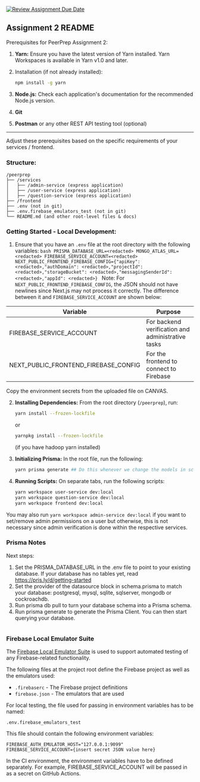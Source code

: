 [![Review Assignment Due Date](https://classroom.github.com/assets/deadline-readme-button-24ddc0f5d75046c5622901739e7c5dd533143b0c8e959d652212380cedb1ea36.svg)](https://classroom.github.com/a/6BOvYMwN)

## Assignment 2 README

Prerequisites for PeerPrep Assignment 2:

1. **Yarn:** Ensure you have the latest version of Yarn installed. Yarn
   Workspaces is available in Yarn v1.0 and later.
2. Installation (if not already installed):

   ```bash
   npm install -g yarn
   ```

3. **Node.js:** Check each application's documentation for the recommended
   Node.js version.
4. **Git**
5. **Postman** or any other REST API testing tool (optional)

---

Adjust these prerequisites based on the specific requirements of
your services / frontend.

### Structure:

```
/peerprep
├── /services
│   ├── /admin-service (express application)
│   ├── /user-service (express application)
│   ├── /question-service (express application)
├── /frontend
├── .env (not in git)
├── .env.firebase_emulators_test (not in git)
└── README.md (and other root-level files & docs)
```

### Getting Started - Local Development:

1. Ensure that you have an `.env` file at the root directory with the following variables:
   `bash
   PRISMA_DATABASE_URL=<redacted>
   MONGO_ATLAS_URL=<redacted>
   FIREBASE_SERVICE_ACCOUNT=<redacted>
   NEXT_PUBLIC_FRONTEND_FIREBASE_CONFIG={"apiKey": <redacted>,"authDomain": <redacted>,"projectId": <redacted>,"storageBucket": <redacted>,"messagingSenderId": <redacted>,"appId": <redacted>}
   `
   Note: For `NEXT_PUBLIC_FRONTEND_FIREBASE_CONFIG`, the JSON should not have newlines since Next.js may not process it correctly.
   The difference between it and `FIREBASE_SERVICE_ACCOUNT` are shown below:

| Variable                             | Purpose                                           |
| ------------------------------------ | ------------------------------------------------- |
| FIREBASE_SERVICE_ACCOUNT             | For backend verification and administrative tasks |
| NEXT_PUBLIC_FRONTEND_FIREBASE_CONFIG | For the frontend to connect to Firebase           |

Copy the environment secrets from the uploaded file on CANVAS.


2. **Installing Dependencies:** From the root directory (`/peerprep`), run:

   ```bash
   yarn install --frozen-lockfile
   ```

   or

   ```bash
   yarnpkg install --frozen-lockfile
   ```

   (if you have hadoop yarn installed)

3. **Initializing Prisma:** In the root file, run the following:

   ```bash
   yarn prisma generate ## Do this whenever we change the models in schema.prisma
   ```

4. **Running Scripts:** On separate tabs, run the following scripts:

   ```bash
   yarn workspace user-service dev:local
   yarn workspace question-service dev:local
   yarn workspace frontend dev:local
   ```
You may also run `yarn workspace admin-service dev:local` if you want to set/remove admin permissions on a user but
otherwise, this is not necessary since admin verification is done within the respective services.

### Prisma Notes

Next steps:

1. Set the PRISMA_DATABASE_URL in the .env file to point to your existing database. If
   your database has no tables yet, read https://pris.ly/d/getting-started
2. Set the provider of the datasource block in schema.prisma to match your
   database: postgresql, mysql, sqlite, sqlserver, mongodb or cockroachdb.
3. Run prisma db pull to turn your database schema into a Prisma schema.
4. Run prisma generate to generate the Prisma Client. You can then start
   querying your database.

```

```

### Firebase Local Emulator Suite

The [Firebase Local Emulator Suite](https://firebase.google.com/docs/emulator-suite) is used to support
automated testing of any Firebase-related functionality.

The following files at the project root define the Firebase project as well as the emulators used:

- `.firebaserc` - The Firebase project definitions
- `firebase.json` - The emulators that are used

For local testing, the file used for passing in environment variables has to be named:

```
.env.firebase_emulators_test
```

This file should contain the following environment variables:

```
FIREBASE_AUTH_EMULATOR_HOST="127.0.0.1:9099"
FIREBASE_SERVICE_ACCOUNT={insert secret JSON value here}
```

In the CI environment, the environment variables have to be defined separately.
For example, FIREBASE_SERVICE_ACCOUNT will be passed in as a secret on GitHub Actions.
